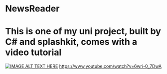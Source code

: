 # NewsReader
# This is one of my uni project, built by C# and splashkit, comes with a video tutorial
[![IMAGE ALT TEXT HERE](https://img.youtube.com/vi/6wri-0_7DwA/0.jpg)](https://www.youtube.com/watch?v=6wri-0_7DwA)
https://www.youtube.com/watch?v=6wri-0_7DwA
